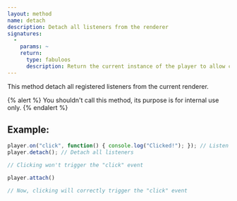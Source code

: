 ```yaml
---
layout: method
name: detach
description: Detach all listeners from the renderer
signatures:
  -
    params: ~
    return:
      type: fabuloos
      description: Return the current instance of the player to allow chaining
---
```


This method detach all registered listeners from the current renderer.

{% alert %}
You shouldn't call this method, its purpose is for internal use only.
{% endalert %}

## Example:
```js
player.on("click", function() { console.log("Clicked!"); }); // Listen for the "click" event
player.detach(); // Detach all listeners

// Clicking won't trigger the "click" event

player.attach()

// Now, clicking will correctly trigger the "click" event
```
